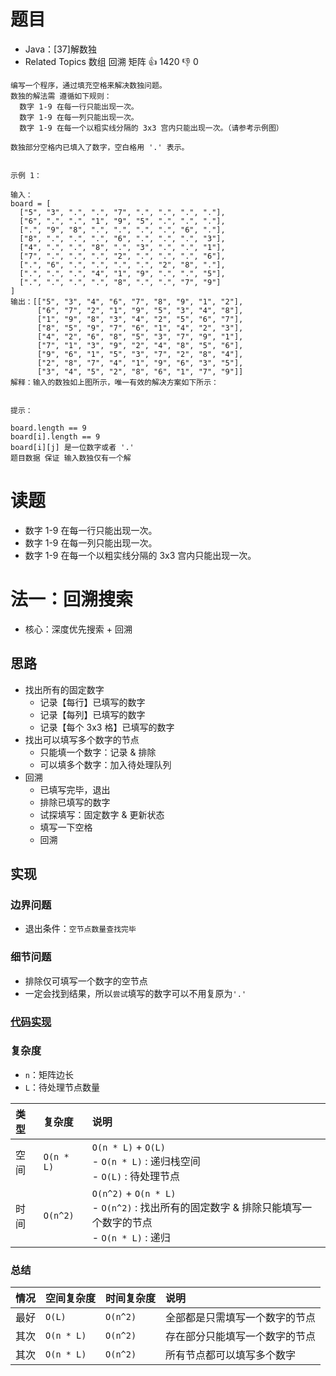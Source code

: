 # 题目

- Java：[37]解数独
- Related Topics 数组 回溯 矩阵 👍 1420 👎 0

```text
编写一个程序，通过填充空格来解决数独问题。 
数独的解法需 遵循如下规则： 
  数字 1-9 在每一行只能出现一次。 
  数字 1-9 在每一列只能出现一次。 
  数字 1-9 在每一个以粗实线分隔的 3x3 宫内只能出现一次。（请参考示例图） 

数独部分空格内已填入了数字，空白格用 '.' 表示。 


示例 1： 

输入：
board = [
  ["5", "3", ".", ".", "7", ".", ".", ".", "."], 
  ["6", ".", ".", "1", "9", "5", ".", ".", "."], 
  [".", "9", "8", ".", ".", ".", ".", "6", "."], 
  ["8", ".", ".", ".", "6", ".", ".", ".", "3"], 
  ["4", ".", ".", "8", ".", "3", ".", ".", "1"], 
  ["7", ".", ".", ".", "2", ".", ".", ".", "6"], 
  [".", "6", ".", ".", ".", ".", "2", "8", "."], 
  [".", ".", ".", "4", "1", "9", ".", ".", "5"], 
  [".", ".", ".", ".", "8", ".", ".", "7", "9"]
]
输出：[["5", "3", "4", "6", "7", "8", "9", "1", "2"], 
      ["6", "7", "2", "1", "9", "5", "3", "4", "8"], 
      ["1", "9", "8", "3", "4", "2", "5", "6", "7"], 
      ["8", "5", "9", "7", "6", "1", "4", "2", "3"], 
      ["4", "2", "6", "8", "5", "3", "7", "9", "1"], 
      ["7", "1", "3", "9", "2", "4", "8", "5", "6"], 
      ["9", "6", "1", "5", "3", "7", "2", "8", "4"], 
      ["2", "8", "7", "4", "1", "9", "6", "3", "5"], 
      ["3", "4", "5", "2", "8", "6", "1", "7", "9"]]
解释：输入的数独如上图所示，唯一有效的解决方案如下所示：


提示： 

board.length == 9 
board[i].length == 9 
board[i][j] 是一位数字或者 '.' 
题目数据 保证 输入数独仅有一个解 
```

# 读题

- 数字 1-9 在每一行只能出现一次。
- 数字 1-9 在每一列只能出现一次。
- 数字 1-9 在每一个以粗实线分隔的 3x3 宫内只能出现一次。

# 法一：回溯搜索

- 核心：深度优先搜索 + 回溯

## 思路

- 找出所有的固定数字
  - 记录【每行】已填写的数字
  - 记录【每列】已填写的数字
  - 记录【每个 3x3 格】已填写的数字
- 找出可以填写多个数字的节点
  - 只能填一个数字：记录 & 排除
  - 可以填多个数字：加入待处理队列
- 回溯
  - 已填写完毕，退出
  - 排除已填写的数字
  - 试探填写：固定数字 & 更新状态
  - 填写一下空格
  - 回溯

## 实现

### 边界问题

- 退出条件：`空节点数量查找完毕`

### 细节问题

- 排除仅可填写一个数字的空节点
- 一定会找到结果，所以`尝试`填写的数字可以不用复原为`'.'`

### [代码实现](Demo01.java)

### 复杂度

- `n`：矩阵边长
- `L`：待处理节点数量

类型 | 复杂度 | 说明
:--- |:--- |:---
空间 | `O(n * L)` | `O(n * L)` + `O(L)` </br> - `O(n * L)` : 递归栈空间 </br> - `O(L)` : 待处理节点
时间 | `O(n^2)` | `O(n^2)` + `O(n * L)` </br> - `O(n^2)` : 找出所有的固定数字 & 排除只能填写一个数字的节点 </br> - `O(n * L)` : 递归

### 总结

情况 | 空间复杂度 | 时间复杂度 | 说明
:--- |:--- |:--- |:---
最好 | `O(L)` | `O(n^2)` | 全部都是只需填写一个数字的节点
其次 | `O(n * L)` | `O(n^2)` | 存在部分只能填写一个数字的节点
其次 | `O(n * L)` | `O(n^2)` | 所有节点都可以填写多个数字
